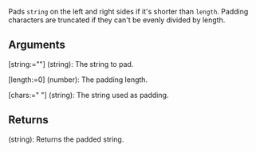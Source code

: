 Pads `string` on the left and right sides if it's shorter than `length`. Padding characters are truncated if they can't be evenly divided by length.

## Arguments
[string:=""] (string): The string to pad.

[length:=0] (number): The padding length.

[chars:=" "] (string): The string used as padding.


## Returns
(string): Returns the padded string.
